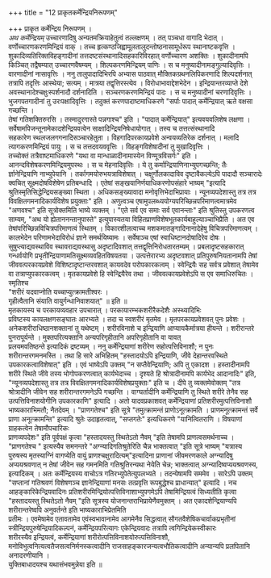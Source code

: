 +++
title = "12 प्राकृतकर्मेन्द्रियनिरूपणम्"

+++
प्राकृत कर्मेन्द्रिय निरूपणम् ।  
*अथ कर्मेन्द्रियम्* उच्चारणादिषु अन्यतमक्रियाहेतुत्वं तल्लक्षणम् । तत् पञ्चधा वागादि भेदात् । वर्णोच्चारणकरणमिन्द्रियं वाक् । तच्च हृत्कण्ठजिह्वामूलतालुदन्तोष्ठनासामूर्धरूप स्थानाष्टकवृत्ति । शुकादिव्यतिरिक्तविहङ्गादीनां तत्तदष्टसंस्थानादिसहकारिविरहात् वर्णोच्चारण अशक्तिः । शुकादीनामपि किञ्चित् तद्वैषम्यात् उच्चारणवैषम्यम् । शिल्पकरणमिन्द्रियम् पाणिः । स च मनुष्यादीनामङ्गुल्यादिवृत्तिः । वारणादीनां नासावृत्तिः । ननु तालुपादादिभिरपि अभ्यास पाठवात् मौक्तिकग्रथनलिपिकरणादि शिल्पदर्शनात् तत्रापि तदृत्तिः आस्थेया; सत्यम् । मात्रया तद्वृत्तिरस्त्येव । विरोधाभावाद्देशभेदेन । इन्द्रियान्तरव्याप्ते देशे अवस्थानादेश्चक्षुःस्पर्शनादौ दर्शनादिति । सञ्चरणकरणमिन्द्रियं पादः । स च मनुष्यादीनां चरणादिवृत्तिः । भुजगपतगादीनां तु उरःपक्षादिवृत्तिः । तदुक्तं करणपादाष्टमाधिकरणे "सर्पाः पादात् कर्मेन्द्रियात् ऋते वक्षसा गच्छन्ति ।  
तेषां गतिशक्तिरुरसि । तस्मादुरगास्ते पन्नगाश्च" इति । "पादात् कर्मेन्द्रियात्" इत्यवयवलिशेष लक्षणा । सर्वेषामपिजन्तूनामेकादशेन्द्रियवत्वेन साक्षादिन्द्रियनिषेधायोगात् । तस्य च तत्तत्संस्थानादि  
सहकारेण स्थलजलगगनादिसञ्चारहेतुता । विहगादिपरकायप्रवेशे अन्वयव्यतिरेक दर्शनात् । मलादि त्यागकरणमिन्द्रियं पायुः । स च तत्तदवयववृत्तिः । विहङ्गविशेषादीनां तु मुखादिवृत्तिः ।  
तच्चोक्तं तत्रैवाष्टमाधिकरणे "यथा वा मान्धाळादीनामास्येन विण्मूत्रविसर्गः" इति । आनन्दविशेषकरणमिन्द्रियमुपस्थः । स च मेहनादिवृत्तिः । ये तु कर्मान्द्रियाणिनाभ्युपगच्छन्ति; तैः  
र्ज्ञानेन्द्रियाणि नाभ्युपेयानि । तर्कागमयोरुभयत्राविशेषात् । चक्षुर्गोलकादाविव दृष्टावैकल्येऽपि पादादौ सञ्चारादेः क्वचित् सूक्ष्मदोषविशेषेण प्रतिबन्धादि । एतेषां सङ्खयानिर्णयाधिकरणोपसंहारे भाष्यम् "इत्यादि श्रुतिस्मृतिसिद्धेन्द्रियसङ्ख्या स्थिता । अधिकसङ्ख्यावादा मनोवृत्तिभेदाभिप्रायाः । न्यूनव्यपदेशास्तु तत्र तत्र विवक्षितगमनादिकार्यविशेष प्रयुक्ताः" इति । अणुत्वञ्च एषामुपलब्ध्ययोग्यपरिच्छिन्नपरिमाणत्वमात्रमेव "अणवश्च" इति सूत्रोक्तमिति भाष्ये व्यक्तम् । "एते सर्व एव समाः सर्व एवानन्ताः" इति श्रुतिस्तु उपकरणत्व साम्यम्, "अथ यो ह्येताननन्तानुपास्ते" इत्युपास्यतया विहितप्राणविशेषभूतकार्यबाहुल्याञ्चाभिप्रैति । अत एव तेषांपरिच्छिन्नविचित्रपरिमाणत्वं स्थितम् । विकारशीलत्वाच्च मशकमातङ्गादिनानादेहेषु विचित्रपरिमाणत्वम् । कालभेदेन परिणामभेदाविरोधं ज्ञाने समर्थयिष्यामः । सर्वेषाञ्च एषां स्वाधिष्टानदोषादिरेव दोषः । सुषुप्त्याद्यवस्थाविव स्थावराद्यवस्थासु अदृष्टादिवशात् तत्तद्वृत्तिनिरोधतारतम्यम् । प्रबलादृष्टसहकारात् गन्धर्वयोगि प्रभृतीन्द्रियाणामतिसूक्ष्मव्यवहितविषयतया । उत्पत्तेरारभ्य अदृष्टवशात् प्रतिपुरुषनियतानामपि तेषां जीववत्परकायप्रवेशे विशिष्टादृष्टान्तरवशात् कायवदेव परोपकारकत्वम् । स्वेन्द्रियैः सह सर्वत्र प्रवेशात् तेषामेव वा तत्राप्युपकारकत्वम् । मृतकायप्रवेशे हि स्वेन्द्रियैरेव तथा । जीववत्कायप्रवेशेऽपि स एव समाधिरुचितः । स्मृतिश्च  
"शरीरं यदवाप्नोति यच्चाप्युत्क्रामतीश्वरः ।  
गृहीत्वैतानि संयाति वायुर्गन्धानिवाशयात्" ॥ इति ॥  
मृतकायस्य च परकायव्यवहार उपचारात् । परकायारम्भकशरीरैकदेशैः अस्थ्यादिभिः  
प्रविष्टस्य कायलक्षणसङ्घातः आरभ्यते । तदा च स्वशरीरं मृतमेव । मृतपरकायप्रवेशवत् पुनः प्रवेशः । अनेकशरीराधिष्ठानशक्तानां तु यथेष्टम् । शरीरविनाशे च इन्द्रियाणि आप्यायकैर्मात्रया हीयन्ते । शरीरान्तरे पुनरापूर्यन्ते । मुक्तपरित्यक्तानि अन्यपरिगृहीतानि अपरिगृहीतानि वा यावत्  
प्रलयमवतिष्ठन्ते इत्यादिकं द्रष्टव्यम् । ननु कर्मेन्द्रियाणां शरीरेण सहोत्पत्तिविनाशौ; न पुनः शरीरान्तरगमनमस्ति । तथा हि सारे अभिहितम् "हस्तादयोऽपि इन्द्रियाणि, जीवे देहान्तरवस्थिते उपकारकत्वाविशेषात्" इति । एवं भाष्येऽपि उक्तम् "न सप्तैवेन्द्रियाणि; अपि तु एकादश । हस्तादीनामपि शरीरे स्थिते जीवे तस्य भोगोपकरणत्वात् कार्यभेदाच्च । दृश्यते हि श्रोत्रादीनामपि कार्यभेद आदानादिः" इति, "न्यूनव्यपदेशास्तु तत्र तत्र विवक्षितगमनादिकार्यविशेषप्रयुक्ताः" इति च । दीपे तु व्यक्तमेवोक्तम् "तत्र श्रोत्रादीनि जीवेन सह शरीरान्तरगमनेऽपि गच्छन्ति । वाग्घर्तादीनि कर्मेन्द्रियाणि तु स्थिते शरीरे तेनैव सह उत्पत्तिविनाशयोगीनि उपकारकाणि" इत्यादि । अतो यादवप्रकाशवत् कर्मेन्द्रियाणां प्रतिशरीरमुत्पत्तिविनाशौ भाष्यकाराभिमतौ; नैतदेवम् । "प्राणगतेश्च" इति सूत्रे "तमुत्क्रामन्तं प्राणोऽनूत्क्रामति । प्राणमनूत्क्रामन्तं सर्वे प्राणा अनूत्क्रामन्ति" इत्यादि श्रुतेः उदाहृतत्वात्, "सप्तगतेः" इत्यधिकरणे "यानित्वितराणि । विषयाणां ग्राहकत्वेन तेषामौपचारिकः  
प्राणव्यपदेशः" इति पूर्वपक्षं कृत्वा "हस्तादयस्तु स्थितेऽतो नैवम् "इति तेषामपि प्राणत्वसमर्थनाच्च ।  
"प्राणगतेश्च " इत्यस्यैव समनन्तरे "अग्न्यादिगतिश्रुतेरिति चैन्न भाक्तत्वात् "इति सूत्रे भाष्यम् "यत्रास्य पुरुषस्य मृतस्याग्निं वागप्येति वायुं प्राणश्चक्षुरादित्यम्"इत्यादिना प्राणानां जीवमरणकाले अग्न्यादिषु अप्ययश्रवणात् न तेषां जीवेन सह गमनमिति गतिश्रुतिरन्यथा नेयेति चेन्न; भाक्तत्वात् अग्न्यादिष्वप्ययश्रवणस्य, इत्यादिकम् । अतः कर्मेन्द्रियस्य वाचोऽत्र गतिरभ्युपेतेत्युपलभ्यते । तदन्येषामपि सममेव । सारेऽपि उक्तम् "सप्तानां गतिश्रवणं विशेषणञ्च ज्ञानेन्द्रियाणां मनसः तत्प्रवृत्ति रूपबुद्धेश्च प्राधान्यात्" इत्यादि । नच आहङ्कारिकेन्द्रियवादिनः प्रतिशरीरमिन्द्रियोत्पत्तिविनाशाभ्युपगमेऽपि तेषामिन्द्रियत्वं सिध्यतीति कृत्वा "हस्तादयस्तु स्थितेऽतो नैवम् "इति सूत्रस्य योजनान्तराभिप्रायेणैवमुक्तम् । अत एकादशेन्द्रियाण्यपि शरीरान्तरेष्वपि अनुवर्तन्ते इति भाष्यकाराभिप्रेतमिति  
प्रतीमः । एवमेषामेव एतावतामेव एवंस्वभावानामेव आगमेनैव सिद्धत्वात् सौगतवैशेषिकचार्वाकप्रभृतीनां स्त्रीन्द्रियपुरुषेन्द्रियादिकल्पनं, कर्मेन्द्रियपरित्यागः एकेन्द्रियवादः तत्रापि त्वगिन्द्रियेकस्वीकारः  
शरीरस्यैव इन्द्रियत्वं, कर्मेन्द्रियाणां शरीरोत्पत्तिविनाशयोरुत्पत्तिविनाशौ, मनोविभुत्वनित्यत्वतैजसत्वनिर्मनस्कत्वादीनि राजसाहङ्कारजन्यत्वभौतिकत्वादीनि अन्यान्यपि प्रलपितानि अनादरणीयानि ।  
युक्तिबाधादयश्च यथासंभवमुन्नेया इति ॥